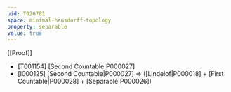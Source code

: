 ```yaml
---
uid: T020781
space: minimal-hausdorff-topology
property: separable
value: true
---
```

[[Proof]]

* [T001154] [Second Countable|P000027]
* [I000125] [Second Countable|P000027] => ([Lindelof|P000018] + [First Countable|P000028] + [Separable|P000026])

